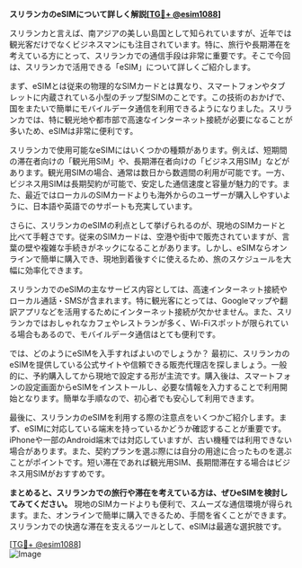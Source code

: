 **スリランカのeSIMについて詳しく解説[[TG💪+ @esim1088](https://t.me/s/esim1088)]**

スリランカと言えば、南アジアの美しい島国として知られていますが、近年では観光客だけでなくビジネスマンにも注目されています。特に、旅行や長期滞在を考えている方にとって、スリランカでの通信手段は非常に重要です。そこで今回は、スリランカで活用できる「eSIM」について詳しくご紹介します。

まず、eSIMとは従来の物理的なSIMカードとは異なり、スマートフォンやタブレットに内蔵されている小型のチップ型SIMのことです。この技術のおかげで、国をまたいで簡単にモバイルデータ通信を利用できるようになりました。スリランカでは、特に観光地や都市部で高速なインターネット接続が必要になることが多いため、eSIMは非常に便利です。

スリランカで使用可能なeSIMにはいくつかの種類があります。例えば、短期間の滞在者向けの「観光用SIM」や、長期滞在者向けの「ビジネス用SIM」などがあります。観光用SIMの場合、通常は数日から数週間の利用が可能です。一方、ビジネス用SIMは長期契約が可能で、安定した通信速度と容量が魅力的です。また、最近ではローカルのSIMカードよりも海外からのユーザーが購入しやすいように、日本語や英語でのサポートも充実しています。

さらに、スリランカのeSIMの利点として挙げられるのが、現地のSIMカードと比べて手軽さです。従来のSIMカードは、空港や街中で販売されていますが、言葉の壁や複雑な手続きがネックになることがあります。しかし、eSIMならオンラインで簡単に購入でき、現地到着後すぐに使えるため、旅のスケジュールを大幅に効率化できます。

スリランカでのeSIMの主なサービス内容としては、高速インターネット接続やローカル通話・SMSが含まれます。特に観光客にとっては、Googleマップや翻訳アプリなどを活用するためにインターネット接続が欠かせません。また、スリランカではおしゃれなカフェやレストランが多く、Wi-Fiスポットが限られている場合もあるので、モバイルデータ通信はとても便利です。

では、どのようにeSIMを入手すればよいのでしょうか？ 最初に、スリランカのeSIMを提供している公式サイトや信頼できる販売代理店を探しましょう。一般的に、予約購入してから現地で設定する形が主流です。購入後は、スマートフォンの設定画面からeSIMをインストールし、必要な情報を入力することで利用開始となります。簡単な手順なので、初心者でも安心して利用できます。

最後に、スリランカのeSIMを利用する際の注意点をいくつかご紹介します。まず、eSIMに対応している端末を持っているかどうか確認することが重要です。iPhoneや一部のAndroid端末では対応していますが、古い機種では利用できない場合があります。また、契約プランを選ぶ際には自分の用途に合ったものを選ぶことがポイントです。短い滞在であれば観光用SIM、長期間滞在する場合はビジネス用SIMがおすすめです。

**まとめると、スリランカでの旅行や滞在を考えている方は、ぜひeSIMを検討してみてください。** 現地のSIMカードよりも便利で、スムーズな通信環境が得られます。また、オンラインで簡単に購入できるため、手間を省くことができます。スリランカでの快適な滞在を支えるツールとして、eSIMは最適な選択肢です。

[[TG💪+ @esim1088](https://t.me/s/esim1088)]  
![Image](https://i.postimg.cc/Y0z9fWf4/image.png)